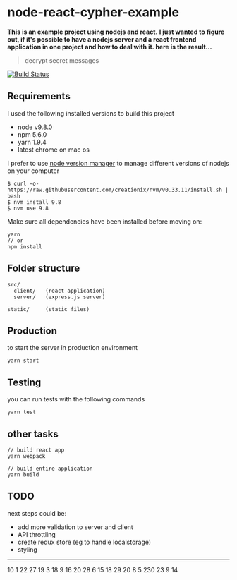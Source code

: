 # node-react-cypher-example
**This is an example project using nodejs and react.**
**I just wanted to figure out, if it's possible to have a nodejs server and a react frontend application in one project and how to deal with it. here is the result...**

> decrypt secret messages

[![Build Status](https://travis-ci.com/dominickolbe/node-react-cypher-example.svg?token=8mQZSyxk8kfsuCnM7pjH&branch=master)](https://travis-ci.com/dominickolbe/node-react-cypher-example)

## Requirements
I used the following installed versions to build this project

- node v9.8.0
- npm 5.6.0
- yarn 1.9.4
- latest chrome on mac os

I prefer to use [node version manager](https://github.com/creationix/nvm) to manage different versions of nodejs on your computer
```
$ curl -o- https://raw.githubusercontent.com/creationix/nvm/v0.33.11/install.sh | bash
$ nvm install 9.8
$ nvm use 9.8
```

Make sure all dependencies have been installed before moving on:

```
yarn
// or
npm install
```

## Folder structure

```
src/
  client/   (react application)
  server/   (express.js server)
  
static/     (static files)
```

## Production
to start the server in production environment
```
yarn start
```

## Testing
you can run tests with the following commands
```
yarn test
```

## other tasks
```
// build react app
yarn webpack

// build entire application
yarn build
```

## TODO

next steps could be:

- add more validation to server and client
- API throttling
- create redux store (eg to handle localstorage)
- styling


---

10 1 22 27 19 3 18 9 16 20 28 6 15 18 29 20 8 5 230 23 9 14
